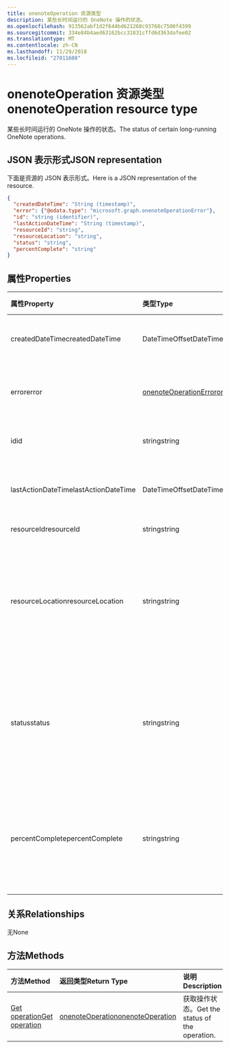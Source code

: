 ```yaml
---
title: onenoteOperation 资源类型
description: 某些长时间运行的 OneNote 操作的状态。
ms.openlocfilehash: 913562abf1d2f644bd621268c93768c7500f4399
ms.sourcegitcommit: 334e84b4aed63162bcc31831cffd6d363dafee02
ms.translationtype: MT
ms.contentlocale: zh-CN
ms.lasthandoff: 11/29/2018
ms.locfileid: "27011608"
---
```

# <a name="onenoteoperation-resource-type"></a><span data-ttu-id="ed879-103">onenoteOperation 资源类型</span><span class="sxs-lookup"><span data-stu-id="ed879-103">onenoteOperation resource type</span></span>

<span data-ttu-id="ed879-104">某些长时间运行的 OneNote 操作的状态。</span><span class="sxs-lookup"><span data-stu-id="ed879-104">The status of certain long-running OneNote operations.</span></span>

## <a name="json-representation"></a><span data-ttu-id="ed879-105">JSON 表示形式</span><span class="sxs-lookup"><span data-stu-id="ed879-105">JSON representation</span></span>

<span data-ttu-id="ed879-106">下面是资源的 JSON 表示形式。</span><span class="sxs-lookup"><span data-stu-id="ed879-106">Here is a JSON representation of the resource.</span></span>

<!--{
  "blockType": "resource",
  "optionalProperties": [],
  "baseType": "microsoft.graph.operation",
  "@odata.type": "microsoft.graph.onenoteOperation"
}-->

```json
{
  "createdDateTime": "String (timestamp)",
  "error": {"@odata.type": "microsoft.graph.onenoteOperationError"},
  "id": "string (identifier)",
  "lastActionDateTime": "String (timestamp)",
  "resourceId": "string",
  "resourceLocation": "string",
  "status": "string",
  "percentComplete": "string"
}

```
## <a name="properties"></a><span data-ttu-id="ed879-107">属性</span><span class="sxs-lookup"><span data-stu-id="ed879-107">Properties</span></span>
| <span data-ttu-id="ed879-108">属性</span><span class="sxs-lookup"><span data-stu-id="ed879-108">Property</span></span>     | <span data-ttu-id="ed879-109">类型</span><span class="sxs-lookup"><span data-stu-id="ed879-109">Type</span></span>   |<span data-ttu-id="ed879-110">说明</span><span class="sxs-lookup"><span data-stu-id="ed879-110">Description</span></span>|
|:---------------|:--------|:----------|
|<span data-ttu-id="ed879-111">createdDateTime</span><span class="sxs-lookup"><span data-stu-id="ed879-111">createdDateTime</span></span>| <span data-ttu-id="ed879-112">DateTimeOffset</span><span class="sxs-lookup"><span data-stu-id="ed879-112">DateTimeOffset</span></span> |<span data-ttu-id="ed879-113">操作的开始时间。</span><span class="sxs-lookup"><span data-stu-id="ed879-113">The start time of the operation.</span></span>|
|<span data-ttu-id="ed879-114">error</span><span class="sxs-lookup"><span data-stu-id="ed879-114">error</span></span>|[<span data-ttu-id="ed879-115">onenoteOperationError</span><span class="sxs-lookup"><span data-stu-id="ed879-115">onenoteOperationError</span></span>](onenoteoperationerror.md)|<span data-ttu-id="ed879-116">操作返回的错误。</span><span class="sxs-lookup"><span data-stu-id="ed879-116">The error returned by the operation.</span></span>|
|<span data-ttu-id="ed879-117">id</span><span class="sxs-lookup"><span data-stu-id="ed879-117">id</span></span>|<span data-ttu-id="ed879-118">string</span><span class="sxs-lookup"><span data-stu-id="ed879-118">string</span></span>|<span data-ttu-id="ed879-119">操作 ID。只读。</span><span class="sxs-lookup"><span data-stu-id="ed879-119">The operation id. Read-only.</span></span>|
|<span data-ttu-id="ed879-120">lastActionDateTime</span><span class="sxs-lookup"><span data-stu-id="ed879-120">lastActionDateTime</span></span>| <span data-ttu-id="ed879-121">DateTimeOffset</span><span class="sxs-lookup"><span data-stu-id="ed879-121">DateTimeOffset</span></span> |<span data-ttu-id="ed879-122">操作的上次活动时间。</span><span class="sxs-lookup"><span data-stu-id="ed879-122">The time of the last action of the operation.</span></span>|
|<span data-ttu-id="ed879-123">resourceId</span><span class="sxs-lookup"><span data-stu-id="ed879-123">resourceId</span></span>|<span data-ttu-id="ed879-124">string</span><span class="sxs-lookup"><span data-stu-id="ed879-124">string</span></span>|<span data-ttu-id="ed879-125">资源 ID。</span><span class="sxs-lookup"><span data-stu-id="ed879-125">The resource id.</span></span>|
|<span data-ttu-id="ed879-126">resourceLocation</span><span class="sxs-lookup"><span data-stu-id="ed879-126">resourceLocation</span></span>|<span data-ttu-id="ed879-127">string</span><span class="sxs-lookup"><span data-stu-id="ed879-127">string</span></span>|<span data-ttu-id="ed879-p101">对象的资源 URI。例如，复制页面或分区的资源 URI。</span><span class="sxs-lookup"><span data-stu-id="ed879-p101">The resource URI for the object. For example, the resource URI for a copied page or section.</span></span> |
|<span data-ttu-id="ed879-130">status</span><span class="sxs-lookup"><span data-stu-id="ed879-130">status</span></span>|<span data-ttu-id="ed879-131">string</span><span class="sxs-lookup"><span data-stu-id="ed879-131">string</span></span>|<span data-ttu-id="ed879-132">操作的当前状态：`notstarted`、`running`、`completed`、`failed`</span><span class="sxs-lookup"><span data-stu-id="ed879-132">The current status of the operation: `notstarted`, `running`, `completed`, `failed`</span></span> |
|<span data-ttu-id="ed879-133">percentComplete</span><span class="sxs-lookup"><span data-stu-id="ed879-133">percentComplete</span></span>|<span data-ttu-id="ed879-134">string</span><span class="sxs-lookup"><span data-stu-id="ed879-134">string</span></span>|<span data-ttu-id="ed879-135">操作仍处于 `running` 状态时操作的完成百分比</span><span class="sxs-lookup"><span data-stu-id="ed879-135">The operation percent complete if the operation is still in `running` status</span></span>

## <a name="relationships"></a><span data-ttu-id="ed879-136">关系</span><span class="sxs-lookup"><span data-stu-id="ed879-136">Relationships</span></span>
<span data-ttu-id="ed879-137">无</span><span class="sxs-lookup"><span data-stu-id="ed879-137">None</span></span>


## <a name="methods"></a><span data-ttu-id="ed879-138">方法</span><span class="sxs-lookup"><span data-stu-id="ed879-138">Methods</span></span>

| <span data-ttu-id="ed879-139">方法</span><span class="sxs-lookup"><span data-stu-id="ed879-139">Method</span></span>           | <span data-ttu-id="ed879-140">返回类型</span><span class="sxs-lookup"><span data-stu-id="ed879-140">Return Type</span></span>    |<span data-ttu-id="ed879-141">说明</span><span class="sxs-lookup"><span data-stu-id="ed879-141">Description</span></span>|
|:---------------|:--------|:----------|
|[<span data-ttu-id="ed879-142">Get operation</span><span class="sxs-lookup"><span data-stu-id="ed879-142">Get operation</span></span>](../api/onenoteoperation-get.md) | [<span data-ttu-id="ed879-143">onenoteOperation</span><span class="sxs-lookup"><span data-stu-id="ed879-143">onenoteOperation</span></span>](onenoteoperation.md) |<span data-ttu-id="ed879-144">获取操作状态。</span><span class="sxs-lookup"><span data-stu-id="ed879-144">Get the status of the operation.</span></span> |

<!-- uuid: 8fcb5dbc-d5aa-4681-8e31-b001d5168d79
2015-10-25 14:57:30 UTC -->
<!-- {
  "type": "#page.annotation",
  "description": "onenoteOperation resource",
  "keywords": "",
  "section": "documentation",
  "tocPath": ""
}-->
